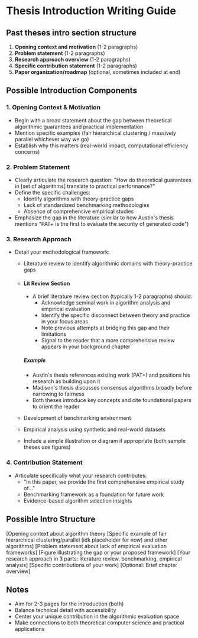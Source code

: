 # Thesis Introduction Writing Guide

## Past theses intro section structure

1. **Opening context and motivation** (1-2 paragraphs)
2. **Problem statement** (1-2 paragraphs)
3. **Research approach overview** (1-2 paragraphs)
4. **Specific contribution statement** (1-2 paragraphs)
5. **Paper organization/roadmap** (optional, sometimes included at end)

## Possible Introduction Components

### 1. Opening Context & Motivation
- Begin with a broad statement about the gap between theoretical algorithmic guarantees and practical implementation
- Mention specific examples (fair hierarchical clustering / massively parallel whichever way we go)
- Establish why this matters (real-world impact, computational efficiency concerns)

### 2. Problem Statement
- Clearly articulate the research question: "How do theoretical guarantees in [set of algorithms] translate to practical performance?"
- Define the specific challenges:
  - Identify algorithms with theory-practice gaps
  - Lack of standardized benchmarking methodologies
  - Absence of comprehensive empirical studies
- Emphasize the gap in the literature (similar to how Austin's thesis mentions "PAT+ is the first to evaluate the security of generated code")

### 3. Research Approach
- Detail your methodological framework:
  - Literature review to identify algorithmic domains with theory-practice gaps
  - #### Lit Review Section
    - A brief literature review section (typically 1-2 paragraphs) should:
      - Acknowledge seminal work in algorithm analysis and empirical evaluation
      - Identify the specific disconnect between theory and practice in your focus areas
      - Note previous attempts at bridging this gap and their limitations
      - Signal to the reader that a more comprehensive review appears in your background chapter

    ##### Example
    - Austin's thesis references existing work (PAT+) and positions his research as building upon it
    - Madison's thesis discusses consensus algorithms broadly before narrowing to fairness
    - Both theses introduce key concepts and cite foundational papers to orient the reader
  - Development of benchmarking environment
  - Empirical analysis using synthetic and real-world datasets
  - Include a simple illustration or diagram if appropriate (both sample theses use figures)

### 4. Contribution Statement
- Articulate specifically what your research contributes:
  - "In this paper, we provide the first comprehensive empirical study of..."
  - Benchmarking framework as a foundation for future work
  - Evidence-based algorithm selection insights


## Possible Intro Structure
[Opening context about algorithm theory
[Specific example of fair hierarchical clustering/parallel (idk placeholder for now) and other algorithms]
[Problem statement about lack of empirical evaluation frameworks]
[Figure illustrating the gap or your proposed framework]
[Your research approach in 3 parts: literature review, benchmarking, empirical analysis]
[Specific contributions of your work]
[Optional: Brief chapter overview]

## Notes

- Aim for 2-3 pages for the introduction (both)
- Balance technical detail with accessibility
- Center your unique contribution in the algorithmic evaluation space
- Make connections to both theoretical computer science and practical applications
